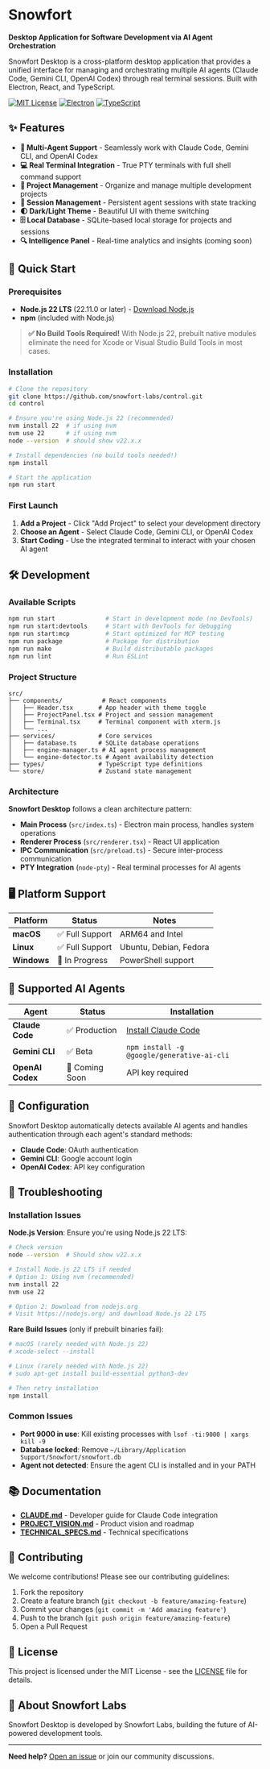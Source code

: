 # Snowfort

**Desktop Application for Software Development via AI Agent Orchestration**

Snowfort Desktop is a cross-platform desktop application that provides a unified interface for managing and orchestrating multiple AI agents (Claude Code, Gemini CLI, OpenAI Codex) through real terminal sessions. Built with Electron, React, and TypeScript.

[![MIT License](https://img.shields.io/badge/License-MIT-blue.svg)](LICENSE)
[![Electron](https://img.shields.io/badge/Electron-37.1.0-47848F.svg)](https://electronjs.org/)
[![TypeScript](https://img.shields.io/badge/TypeScript-4.5.4-blue.svg)](https://www.typescriptlang.org/)

## ✨ Features

- **🤖 Multi-Agent Support** - Seamlessly work with Claude Code, Gemini CLI, and OpenAI Codex
- **💻 Real Terminal Integration** - True PTY terminals with full shell command support
- **📁 Project Management** - Organize and manage multiple development projects
- **🔄 Session Management** - Persistent agent sessions with state tracking
- **🌓 Dark/Light Theme** - Beautiful UI with theme switching
- **🗄️ Local Database** - SQLite-based local storage for projects and sessions
- **🔍 Intelligence Panel** - Real-time analytics and insights (coming soon)

## 🚀 Quick Start

### Prerequisites

- **Node.js 22 LTS** (22.11.0 or later) - [Download Node.js](https://nodejs.org/)
- **npm** (included with Node.js)

> **✅ No Build Tools Required!** With Node.js 22, prebuilt native modules eliminate the need for Xcode or Visual Studio Build Tools in most cases.

### Installation

```bash
# Clone the repository
git clone https://github.com/snowfort-labs/control.git
cd control

# Ensure you're using Node.js 22 (recommended)
nvm install 22  # if using nvm
nvm use 22      # if using nvm
node --version  # should show v22.x.x

# Install dependencies (no build tools needed!)
npm install

# Start the application
npm run start
```

### First Launch

1. **Add a Project** - Click "Add Project" to select your development directory
2. **Choose an Agent** - Select Claude Code, Gemini CLI, or OpenAI Codex
3. **Start Coding** - Use the integrated terminal to interact with your chosen AI agent

## 🛠️ Development

### Available Scripts

```bash
npm run start              # Start in development mode (no DevTools)
npm run start:devtools     # Start with DevTools for debugging
npm run start:mcp          # Start optimized for MCP testing
npm run package            # Package for distribution
npm run make               # Build distributable packages
npm run lint               # Run ESLint
```

### Project Structure

```
src/
├── components/           # React components
│   ├── Header.tsx       # App header with theme toggle
│   ├── ProjectPanel.tsx # Project and session management
│   ├── Terminal.tsx     # Terminal component with xterm.js
│   └── ...
├── services/            # Core services
│   ├── database.ts      # SQLite database operations
│   ├── engine-manager.ts # AI agent process management
│   └── engine-detector.ts # Agent availability detection
├── types/               # TypeScript type definitions
└── store/               # Zustand state management
```

### Architecture

**Snowfort Desktop** follows a clean architecture pattern:

- **Main Process** (`src/index.ts`) - Electron main process, handles system operations
- **Renderer Process** (`src/renderer.tsx`) - React UI application
- **IPC Communication** (`src/preload.ts`) - Secure inter-process communication
- **PTY Integration** (`node-pty`) - Real terminal processes for AI agents

## 🖥️ Platform Support

| Platform | Status | Notes |
|----------|--------|-------|
| **macOS** | ✅ Full Support | ARM64 and Intel |
| **Linux** | ✅ Full Support | Ubuntu, Debian, Fedora |
| **Windows** | 🚧 In Progress | PowerShell support |

## 🤖 Supported AI Agents

| Agent | Status | Installation |
|-------|--------|-------------|
| **Claude Code** | ✅ Production | [Install Claude Code](https://claude.ai/code) |
| **Gemini CLI** | ✅ Beta | `npm install -g @google/generative-ai-cli` |
| **OpenAI Codex** | 🚧 Coming Soon | API key required |

## 🔧 Configuration

Snowfort Desktop automatically detects available AI agents and handles authentication through each agent's standard methods:

- **Claude Code**: OAuth authentication
- **Gemini CLI**: Google account login
- **OpenAI Codex**: API key configuration

## 🐛 Troubleshooting

### Installation Issues

**Node.js Version**: Ensure you're using Node.js 22 LTS:

```bash
# Check version
node --version  # Should show v22.x.x

# Install Node.js 22 LTS if needed
# Option 1: Using nvm (recommended)
nvm install 22
nvm use 22

# Option 2: Download from nodejs.org
# Visit https://nodejs.org/ and download Node.js 22 LTS
```

**Rare Build Issues** (only if prebuilt binaries fail):

```bash
# macOS (rarely needed with Node.js 22)
# xcode-select --install

# Linux (rarely needed with Node.js 22)
# sudo apt-get install build-essential python3-dev

# Then retry installation
npm install
```

### Common Issues

- **Port 9000 in use**: Kill existing processes with `lsof -ti:9000 | xargs kill -9`
- **Database locked**: Remove `~/Library/Application Support/Snowfort/snowfort.db`
- **Agent not detected**: Ensure the agent CLI is installed and in your PATH

## 📚 Documentation

- **[CLAUDE.md](CLAUDE.md)** - Developer guide for Claude Code integration
- **[PROJECT_VISION.md](PROJECT_VISION.md)** - Product vision and roadmap
- **[TECHNICAL_SPECS.md](TECHNICAL_SPECS.md)** - Technical specifications

## 🤝 Contributing

We welcome contributions! Please see our contributing guidelines:

1. Fork the repository
2. Create a feature branch (`git checkout -b feature/amazing-feature`)
3. Commit your changes (`git commit -m 'Add amazing feature'`)
4. Push to the branch (`git push origin feature/amazing-feature`)
5. Open a Pull Request

## 📄 License

This project is licensed under the MIT License - see the [LICENSE](LICENSE) file for details.

## 🏢 About Snowfort Labs

Snowfort Desktop is developed by Snowfort Labs, building the future of AI-powered development tools.

---

**Need help?** [Open an issue](https://github.com/snowfort-labs/control/issues) or join our community discussions.